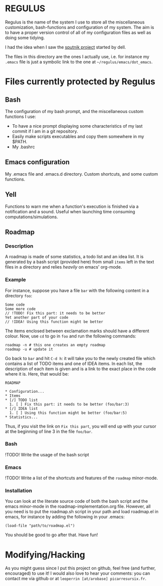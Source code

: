 <!-- Time-stamp: <2012-12-30 00:22:21 leo> -->


REGULUS
=======


Regulus is the name of the system I use to store all the miscellaneous
customization, bash-functions and configuration of my system.  The aim
is to have a proper version control of all of my configuration files
as well as doing some tidying.

I had the idea when I saw the
[sputnik project](https://http://github.com/sputnik/) started by dell.

The files in this directory are the ones I actually use, i.e. for
instance my `.emacs` file is just a symbolic link to the one at
`~/regulus/emacs/dot_emacs`.


Files currently protected by Regulus
====================================

Bash
----

The configuration of my bash prompt, and the miscellaneous custom
functions I use:

* To have a nice prompt displaying some characteristics of my last
commit if I am in a git repository.
* Easily make scripts executables and copy them somewhere in my $PATH.
* My .bashrc


Emacs configuration
-------------------

My .emacs file and .emacs.d directory. Custom shortcuts, and some
custom functions.


Yell
----

Functions to warn me when a function's execution is finished via a
notification and a sound. Useful when launching time consuming
computations/simulations.

Roadmap
-------

### Description ###

A roadmap is made of some statistics, a todo list and an idea list. It
is generated by a bash script (provided here) from small `items` left
in the text files in a directory and relies *heavily* on emacs'
org-mode.


### Example ###

For instance, suppose you have a file `bar` with the following content
in a directory `foo`:

    Some code
    Some more code
    // !TODO! Fix this part: it needs to be better
    Yet another part of your code
    // !IDEA! Using this function might be better
    
The items enclosed between exclamation marks should have a different colour.
Now, use `cd` to go in `foo` and run the following commands:

    roadmap -n # this one creates an empty roadmap
    roadmap -u # update it

Go back to `bar` and hit `C-d h`: it will take you to the newly
created file which contains a list of TODO items and one of IDEA
items. In each list, the description of each item is given and is a
link to the exact place in the code where it is. Here, that would be:

    ROADMAP

    * Configuration...
    * Items
    * [/] TODO list
      1. [ ] Fix this part: it needs to be better (foo/bar:3)
    * [/] IDEA list
      1. [ ] Using this function might be better (foo/bar:5)
    * Statistics...
      
Thus, if you visit the link on `Fix this part`, you will end up with
your cursor at the beginning of line 3 in the file `foo/bar`.

### Bash ###

!TODO! Write the usage of the bash script

### Emacs ###

!TODO! Write a list of the shortcuts and features of the `roadmap` minor-mode.


### Installation ###

You can look at the literate source code of both the bash script and
the emacs minor-mode in the roadmap-implementation.org file. However,
all you need is to put the roadmap.sh script in your path and load
roadmap.el in emacs, for instance by adding the following in your
.emacs:

    (load-file "path/to/roadmap.el")
    
You should be good to go after that. Have fun!


Modifying/Hacking
=================

As you might guess since I put this project on github, feel free (and
further, encouraged) to use it! I would also love to hear your
comments: you can contact me via github or at `leoperrin
[at/arobase] picarresursix.fr`.
